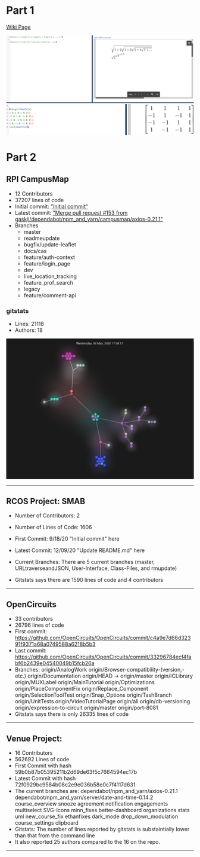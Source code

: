 # Part 1

[Wiki Page](https://github.com/kevinb5617/oss-kb/wiki/Lab-3-Project-Brainstorming)

![formulas](images/latex.PNG)
![matrix](images/matrix.PNG)

# Part 2

## RPI CampusMap

* 12 Contributors
* 37207 lines of code
* Initial commit: ["Initial commit"](https://github.com/gaskij/rpicampusmap/commit/5addd28)
* Latest commit: ["Merge pull request #153 from gaskij/dependabot/npm_and_yarn/campusmap/axios-0.21.1"](https://github.com/gaskij/rpicampusmap/commit/2b735c7)
* Branches
    * master
    * readmeupdate
    * bugfix/update-leaflet
    * docs/cas
    * feature/auth-context
    * feature/login_page
    * dev
    * live_location_tracking
    * feature_prof_search
    * legacy
    * feature/comment-api

### gitstats
* Lines: 21118
* Authors: 18

![gource](images/gource.PNG)

---

## RCOS Project: SMAB

* Number of Contributors: 2

* Number of Lines of Code: 1606

* First Commit: 9/18/20 "Initial commit" here

* Latest Commit: 12/09/20 "Update README.md" here

* Current Branches: There are 5 current branches (master, URLtraverseandJSON, User-Interface, Class-Files, and rmupdate)

* Gitstats says there are 1590 lines of code and 4 contributors

---

## OpenCircuits

* 33 contributors
* 26796 lines of code
* First commit: https://github.com/OpenCircuits/OpenCircuits/commit/c4a9e7d66d32391f9371a68a0749588a6218b5b3
* Last commit: https://github.com/OpenCircuits/OpenCircuits/commit/33296784ecf4fabf6b2439e04540049b15fcb26a
* Branches: origin/AnalogWork origin/Browser-compatibility-(version,-etc.) origin/Documentation origin/HEAD -> origin/master origin/ICLibrary origin/MUXLabel origin/MainTutorial origin/Optimizations origin/PlaceComponentFix origin/Replace_Component origin/SelectionToolTest origin/Snap_Options origin/TashBranch origin/UnitTests origin/VideoTutorialPage origin/all origin/db-versioning origin/expression-to-circuit origin/master origin/port-8081
* Gitstats says there is only 26335 lines of code

---

## Venue Project:
* 16 Contributors
* 562692 Lines of code
* First Commit with hash 59b0b87b05395211b2d69de63f5c7664594ec17b
* Latest Commit with hash 72f0929bc9584b08c2e9e036b58e0c7f4117d631
* The current branches are: dependabot/npm_and_yarn/axios-0.21.1 dependabot/npm_and_yarn/server/date-and-time-0.14.2 course_overview snooze agreement notification engagements multiselect SVG-Icons minn_fixes better-dashboard organizations stats uml new_course_fix ethanfixes dark_mode drop_down_modulation course_settings clipboard
* Gitstats: The number of lines reported by gitstats is substaintially lower than that from the command line
* It also reported 25 authors compared to the 16 on the repo.

---
